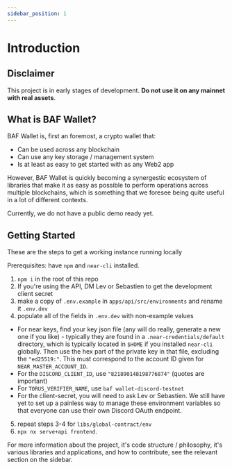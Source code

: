 ```yaml
---
sidebar_position: 1
---
```


# Introduction

## Disclaimer

This project is in early stages of development. **Do not use it on any mainnet with real assets**.

## What is BAF Wallet?

BAF Wallet is, first an foremost, a crypto wallet that:

- Can be used across any blockchain
- Can use any key storage / management system
- Is at least as easy to get started with as any Web2 app

However, BAF Wallet is quickly becoming a synergestic ecosystem of libraries that make it as easy as possible to perform operations across multiple blockchains, which is something that we foresee being quite useful in a lot of different contexts.

Currently, we do not have a public demo ready yet.

## Getting Started

These are the steps to get a working instance running locally

Prerequisites: have `npm` and `near-cli` installed.

1. `npm i` in the root of this repo
2. If you're using the API, DM Lev or Sebastien to get the development client secret
3. make a copy of `.env.example` in `apps/api/src/environments` and rename it `.env.dev`
4. populate all of the fields in `.env.dev` with non-example values

- For near keys, find your key json file (any will do really, generate a new one if you like) - typically they are found in a `.near-credentials/default` directory, which is typically located in `$HOME` if you installed `near-cli` globally. Then use the hex part of the private key in that file, excluding the `"ed25519:"`. This must correspond to the account ID given for `NEAR_MASTER_ACCOUNT_ID`.
- For the `DISCORD_CLIENT_ID`, use `"821890148198776874"` (quotes are important)
- For `TORUS_VERIFIER_NAME`, use `baf wallet-discord-testnet`
- For the client-secret, you will need to ask Lev or Sebastien. We still have yet to set up a painless way to manage these environment variables so that everyone can use their own Discord OAuth endpoint.

5. repeat steps 3-4 for `libs/global-contract/env`
6. `npx nx serve+api frontend`.

For more information about the project, it's code structure / philosophy, it's various libraries and applications, and how to contribute, see the relevant section on the sidebar.
